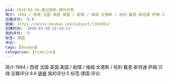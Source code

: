```yaml
---
pid: 2010-03-30-看过电影-德州巴黎
简介: 1984 / 西德 法国 英国 美国 / 剧情 / 维姆·文德斯 / 哈利·戴恩·斯坦通 萨姆·贝瑞
豆瓣评分: '8.6'
链接: https://movie.douban.com/subject/1302061/
创建时间: '2010-03-30 12:19:11'
我的评分: '5'
标签: 德国
评论:
tags: [douban]
categories: [timeline]
---
```

简介:1984 / 西德 法国 英国 美国 / 剧情 / 维姆·文德斯 / 哈利·戴恩·斯坦通 萨姆·贝瑞
豆瓣评分:8.6
[链接](https://movie.douban.com/subject/1302061/)
我的评分:5
标签:德国
评论:
